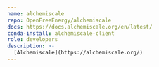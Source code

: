 ```yaml
---
name: alchemiscale
repo: OpenFreeEnergy/alchemiscale
docs: https://docs.alchemiscale.org/en/latest/
conda-install: alchemiscale-client
role: developers
description: >-
  [Alchemiscale](https://alchemiscale.org/)
---
```

